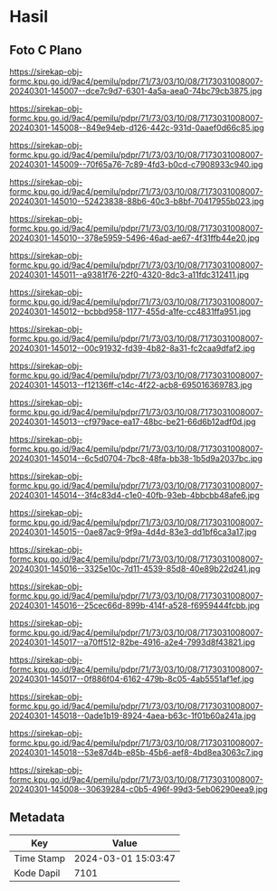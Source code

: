 # Hasil

## Foto C Plano

https://sirekap-obj-formc.kpu.go.id/9ac4/pemilu/pdpr/71/73/03/10/08/7173031008007-20240301-145007--dce7c9d7-6301-4a5a-aea0-74bc79cb3875.jpg

https://sirekap-obj-formc.kpu.go.id/9ac4/pemilu/pdpr/71/73/03/10/08/7173031008007-20240301-145008--849e94eb-d126-442c-931d-0aaef0d66c85.jpg

https://sirekap-obj-formc.kpu.go.id/9ac4/pemilu/pdpr/71/73/03/10/08/7173031008007-20240301-145009--70f65a76-7c89-4fd3-b0cd-c7908933c940.jpg

https://sirekap-obj-formc.kpu.go.id/9ac4/pemilu/pdpr/71/73/03/10/08/7173031008007-20240301-145010--52423838-88b6-40c3-b8bf-70417955b023.jpg

https://sirekap-obj-formc.kpu.go.id/9ac4/pemilu/pdpr/71/73/03/10/08/7173031008007-20240301-145010--378e5959-5496-46ad-ae67-4f31ffb44e20.jpg

https://sirekap-obj-formc.kpu.go.id/9ac4/pemilu/pdpr/71/73/03/10/08/7173031008007-20240301-145011--a9381f76-22f0-4320-8dc3-a11fdc312411.jpg

https://sirekap-obj-formc.kpu.go.id/9ac4/pemilu/pdpr/71/73/03/10/08/7173031008007-20240301-145012--bcbbd958-1177-455d-a1fe-cc4831ffa951.jpg

https://sirekap-obj-formc.kpu.go.id/9ac4/pemilu/pdpr/71/73/03/10/08/7173031008007-20240301-145012--00c91932-fd39-4b82-8a31-fc2caa9dfaf2.jpg

https://sirekap-obj-formc.kpu.go.id/9ac4/pemilu/pdpr/71/73/03/10/08/7173031008007-20240301-145013--f12136ff-c14c-4f22-acb8-695016369783.jpg

https://sirekap-obj-formc.kpu.go.id/9ac4/pemilu/pdpr/71/73/03/10/08/7173031008007-20240301-145013--cf979ace-ea17-48bc-be21-66d6b12adf0d.jpg

https://sirekap-obj-formc.kpu.go.id/9ac4/pemilu/pdpr/71/73/03/10/08/7173031008007-20240301-145014--6c5d0704-7bc8-48fa-bb38-1b5d9a2037bc.jpg

https://sirekap-obj-formc.kpu.go.id/9ac4/pemilu/pdpr/71/73/03/10/08/7173031008007-20240301-145014--3f4c83d4-c1e0-40fb-93eb-4bbcbb48afe6.jpg

https://sirekap-obj-formc.kpu.go.id/9ac4/pemilu/pdpr/71/73/03/10/08/7173031008007-20240301-145015--0ae87ac9-9f9a-4d4d-83e3-dd1bf6ca3a17.jpg

https://sirekap-obj-formc.kpu.go.id/9ac4/pemilu/pdpr/71/73/03/10/08/7173031008007-20240301-145016--3325e10c-7d11-4539-85d8-40e89b22d241.jpg

https://sirekap-obj-formc.kpu.go.id/9ac4/pemilu/pdpr/71/73/03/10/08/7173031008007-20240301-145016--25cec66d-899b-414f-a528-f6959444fcbb.jpg

https://sirekap-obj-formc.kpu.go.id/9ac4/pemilu/pdpr/71/73/03/10/08/7173031008007-20240301-145017--a70ff512-82be-4916-a2e4-7993d8f43821.jpg

https://sirekap-obj-formc.kpu.go.id/9ac4/pemilu/pdpr/71/73/03/10/08/7173031008007-20240301-145017--0f886f04-6162-479b-8c05-4ab5551af1ef.jpg

https://sirekap-obj-formc.kpu.go.id/9ac4/pemilu/pdpr/71/73/03/10/08/7173031008007-20240301-145018--0ade1b19-8924-4aea-b63c-1f01b60a241a.jpg

https://sirekap-obj-formc.kpu.go.id/9ac4/pemilu/pdpr/71/73/03/10/08/7173031008007-20240301-145018--53e87d4b-e85b-45b6-aef8-4bd8ea3063c7.jpg

https://sirekap-obj-formc.kpu.go.id/9ac4/pemilu/pdpr/71/73/03/10/08/7173031008007-20240301-145008--30639284-c0b5-496f-99d3-5eb06290eea9.jpg


## Metadata

| Key        | Value               |
| ---------- | ------------------- |
| Time Stamp | 2024-03-01 15:03:47 |
| Kode Dapil | 7101                |



